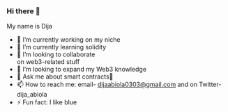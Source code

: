 ### Hi there 👋

My name is Dija 


- 🔭 I’m currently working on my niche
- 🌱 I’m currently learning solidity 
- 👯 I’m looking to collaborate  
on web3-related stuff
- 🤔 I’m looking to expand my Web3 knowledge
- 💬 Ask me about smart contracts👀
- 📫 How to reach me: email- dijaabiola0303@gmail.com and on Twitter- dija_abiola 
- ⚡ Fun fact: I like blue


